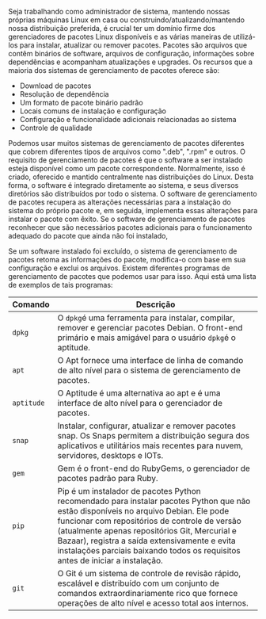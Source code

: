 Seja trabalhando como administrador de sistema, mantendo nossas próprias máquinas Linux em casa ou construindo/atualizando/mantendo nossa distribuição preferida, é crucial ter um domínio firme dos gerenciadores de pacotes Linux disponíveis e as várias maneiras de utilizá-los para instalar, atualizar ou remover pacotes. Pacotes são arquivos que contêm binários de software, arquivos de configuração, informações sobre dependências e acompanham atualizações e upgrades. Os recursos que a maioria dos sistemas de gerenciamento de pacotes oferece são:

- Download de pacotes
- Resolução de dependência
- Um formato de pacote binário padrão
- Locais comuns de instalação e configuração
- Configuração e funcionalidade adicionais relacionadas ao sistema
- Controle de qualidade

Podemos usar muitos sistemas de gerenciamento de pacotes diferentes que cobrem diferentes tipos de arquivos como ".deb", ".rpm" e outros. O requisito de gerenciamento de pacotes é que o software a ser instalado esteja disponível como um pacote correspondente. Normalmente, isso é criado, oferecido e mantido centralmente nas distribuições do Linux. Desta forma, o software é integrado diretamente ao sistema, e seus diversos diretórios são distribuídos por todo o sistema. O software de gerenciamento de pacotes recupera as alterações necessárias para a instalação do sistema do próprio pacote e, em seguida, implementa essas alterações para instalar o pacote com êxito. Se o software de gerenciamento de pacotes reconhecer que são necessários pacotes adicionais para o funcionamento adequado do pacote que ainda não foi instalado,

Se um software instalado foi excluído, o sistema de gerenciamento de pacotes retoma as informações do pacote, modifica-o com base em sua configuração e exclui os arquivos. Existem diferentes programas de gerenciamento de pacotes que podemos usar para isso. Aqui está uma lista de exemplos de tais programas:

|**Comando**|**Descrição**|
|---|---|
|`dpkg`|O `dpkg`é uma ferramenta para instalar, compilar, remover e gerenciar pacotes Debian. O front-end primário e mais amigável para o usuário `dpkg`é o aptitude.|
|`apt`|O Apt fornece uma interface de linha de comando de alto nível para o sistema de gerenciamento de pacotes.|
|`aptitude`|O Aptitude é uma alternativa ao apt e é uma interface de alto nível para o gerenciador de pacotes.|
|`snap`|Instalar, configurar, atualizar e remover pacotes snap. Os Snaps permitem a distribuição segura dos aplicativos e utilitários mais recentes para nuvem, servidores, desktops e IOTs.|
|`gem`|Gem é o front-end do RubyGems, o gerenciador de pacotes padrão para Ruby.|
|`pip`|Pip é um instalador de pacotes Python recomendado para instalar pacotes Python que não estão disponíveis no arquivo Debian. Ele pode funcionar com repositórios de controle de versão (atualmente apenas repositórios Git, Mercurial e Bazaar), registra a saída extensivamente e evita instalações parciais baixando todos os requisitos antes de iniciar a instalação.|
|`git`|O Git é um sistema de controle de revisão rápido, escalável e distribuído com um conjunto de comandos extraordinariamente rico que fornece operações de alto nível e acesso total aos internos.|